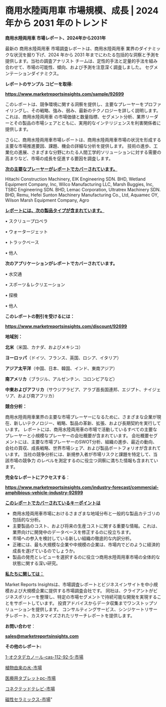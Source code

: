# 商用水陸両用車 市場規模、成長 | 2024 年から 2031 年のトレンド

<strong>商用水陸両用車 市場レポート、2024年から2031年</strong>

最新の 商用水陸両用車 市場調査レポートは、商用水陸両用車 業界のダイナミックな状況を掘り下げ、2024 年から 2031 年までにわたる包括的な洞察と予測を提供します。当社の調査アナリスト チームは、定性的手法と定量的手法を組み合わせて、市場の可能性、傾向、および予測を注意深く調査しました。 セグメンテーションダイナミクス。



<strong>レポートのサンプル コピーを取得:</strong> <a href=https://www.marketreportsinsights.com/sample/92699>

<strong><u>https://www.marketreportsinsights.com/sample/92699</u></strong></a>

このレポートは、競争環境に関する洞察を提供し、主要なプレーヤーをプロファイリングし、その戦略、強み、弱み、最新のテクノロジーを詳しく説明します。 これは、商用水陸両用車 の市場価値と数量指標、セグメント分析、業界リーダーとその製品の市場シェアとともに、実用的なインテリジェンスを利害関係者に提供します。

さらに、商用水陸両用車市場レポートは、商用水陸両用車市場の状況を形成する主要な市場推進要因、課題、機会の詳細な分析を提供します。 技術の進歩、工業化の進展、さまざまな分野にわたる人間工学的ソリューションに対する需要の高まりなど、市場の成長を促進する要因を調査します。



<strong><u>次の主要なプレーヤーがレポートでカバーされています。</u></strong>

Hitachi Construction Machinery, EIK Engineering SDN. BHD, Wetland Equipment Company, Inc, Wilco Manufacturing LLC, Marsh Buggies, Inc, TSBC Engineering SDN. BHD, Lemac Corporation, Ultratrex Machinery SDN. BHD, Remu, Hefei Sunton Machinery Manufacturing Co., Ltd, Aquamec OY, Wilson Marsh Equipment Company, Agro



<strong><u><b>レポートには、次の製品タイプが含まれています。</b></u></strong>

• スクリュープロペラ

• ウォータージェット

• トラックベース

• 他人



<strong><b>次のアプリケーションがレポートでカバーされています。</b></strong>

• 水交通

• スポーツ＆レクリエーション

• 探検

• 他人



<strong><b>このレポートの割引を受けるには：</b></strong><a href=https://www.marketreportsinsights.com/discount/92699>

<strong><u>https://www.marketreportsinsights.com/discount/92699</u></strong></a>



<strong>地域別：</strong>



<strong>北米</strong>（米国、カナダ、およびメキシコ）



<strong>ヨーロッパ</strong>（ドイツ、フランス、英国、ロシア、イタリア）



<strong>アジア太平洋</strong>（中国、日本、韓国、インド、東南アジア）



<strong>南アメリカ</strong>（ブラジル、アルゼンチン、コロンビアなど）



<strong>中東およびアフリカ</strong>（サウジアラビア、アラブ首長国連邦、エジプト、ナイジェリア、および南アフリカ）



<strong>競合分析：</strong>

商用水陸両用車業界の主要な市場プレーヤーになるために、さまざまな企業が現在、新しいテクノロジー、戦略、製品の革新、拡張、および長期契約を実行しています。 レポートには、商用水陸両用車の市場で活動しているすべての主要なプレーヤーと小規模なプレーヤーの会社概要が含まれています。 会社概要セグメントには、主要な市場プレーヤーのSWOT分析、組織の進歩、最近の動向、会社の買収、成長戦略、世界市場シェア、および製品ポートフォリオが含まれています。 当社の競争分析には、新規参入者が市場リスクと課題を特定して、当該市場の競争力 のレベルを測定するのに役立つ洞察に満ちた情報も含まれています。



<strong>完全なレポートにアクセスする</strong>：

<a href=https://www.marketreportsinsights.com/industry-forecast/commercial-amphibious-vehicle-industry-92699>

<strong><u>https://www.marketreportsinsights.com/industry-forecast/commercial-amphibious-vehicle-industry-92699</u></strong></a>



<strong><u><b>このレポートでカバーされているキーポイントは</b></u></strong>
<ul>
  <li>商用水陸両用車市場におけるさまざまな地域分布と一般的な製品カテゴリの包括的な分析。</li>
  <li>主要製品のコスト、および将来の生産コストに関する重要な情報。これは、業界向けに開発中のデータベースを修正するのに役立ちます。</li>
  <li>市場への参入を検討している新しい組織の徹底的な内訳分析。</li>
  <li>正確には、最も大規模な企業や中規模の企業は、市場内でどのように経済的成長を遂げているのでしょうか。</li>
  <li>製品の発売とレビューを選択するのに役立つ商用水陸両用車市場の全体的な状態に関する深い研究。</li>
</ul>


<strong><u><b>私たちに関しては：</b></u></strong>

Market Reports Insightsは、市場調査レポートとビジネスインサイトを中小規模および大規模企業に提供する市場調査会社です。 同社は、クライアントがビジネスポリシーを整理し、特定の市場セグメントで持続可能な開発を実現することをサポートしています。 投資アドバイスからデータ収集までワンストップソリューションを提供します。 コンサルティングサービス、シンジケートリサーチレポート、カスタマイズされたリサーチレポートを提供します。



<strong><b>お問い合わせ</b></strong>：

<a href=mailto:sales@marketreportsinsights.com>

<strong><u>sales@marketreportsinsights.com</u></strong></a>



<strong>その他のレポート:</strong>

<a href=https://www.linkedin.com/pulse/1-オクタデカノール-cas-112-92-5-市場-2023-最新の-jycbf/>1-オクタデカノール-cas-112-92-5-市場</a>

<a href=https://www.linkedin.com/pulse/植物由来の水-市場-2023-最新の-cagr-および成長分析-2030-ftsnf/>植物由来の水-市場</a>

<a href=https://www.linkedin.com/pulse/医療用タブレットpc-市場-2023-最新の-cagr-および成長分析-2030-pr-news-hub-zhnef/>医療用タブレットpc-市場</a>

<a href=https://www.linkedin.com/pulse/コネクテッドテレビ-市場-2023-推進要因と成長機会-2030-analytics-achievers-24-analysis-t1mmf/>コネクテッドテレビ-市場</a>

<a href=https://www.linkedin.com/pulse/磁性セラミックス-市場-2023-推進要因と成長機会-2030-data-dive-discoveries-24-analysis-xhjzf/>磁性セラミックス-市場</a>"
